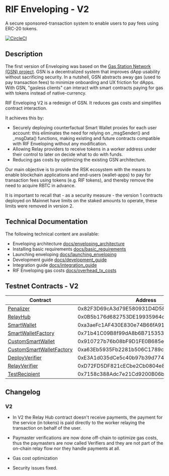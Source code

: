 # RIF Enveloping - V2

A secure sponsored-transaction system to enable users to pay fees using ERC-20 tokens.

[![CircleCI](https://circleci.com/gh/rsksmart/enveloping/tree/master.svg?style=shield)](https://circleci.com/gh/rsksmart/enveloping/tree/master)
## Description

The first version of Enveloping was based on the [Gas Station Network (GSN) project](https://github.com/opengsn/gsn). GSN is a decentralized system that improves dApp usability without sacrificing security. In a nutshell, GSN abstracts away gas (used to pay transaction fees) to minimize onboarding and UX friction for dApps. With GSN, "gasless clients" can interact with smart contracts paying for gas with tokens instead of native-currency.

RIF Enveloping V2 is a redesign of GSN. It reduces gas costs and simplifies contract interaction.

It achieves this by:

- Securely deploying counterfactual Smart Wallet proxies for each user account: this eliminates the need for relying on _msgSender() and _msgData() functions, making existing and future contracts compatible with RIF Enveloping without any modification.
- Allowing Relay providers to receive tokens in a worker address under their control to later on decide what to do with funds.
- Reducing gas costs by optimizing the existing GSN architecture.

Our main objective is to provide the RSK ecosystem with the means to enable blockchain applications and end-users (wallet-apps) to pay for transaction fees using tokens (e.g. RIF tokens), and thereby remove the need to acquire RBTC in advance.

It is important to recall that  - as a security measure - the version 1 contracts deployed on Mainnet have limits on the staked amounts to operate, these limits were removed in version 2.

## Technical Documentation

The following technical content are available:

- Enveloping architecture [docs/enveloping_architecture](docs/enveloping_architecture.md)
- Installing basic requirements [docs/basic_requirements](docs/basic_requirements.md)
- Launching enveloping [docs/launching_enveloping](docs/launching_enveloping.md)
- Development guide [docs/development_guide](docs/development_guide.md)
- Integration guide [docs/integration_guide](docs/integration_guide.md)
- RIF Enveloping gas costs [docs/overhead_tx_costs](docs/overhead_tx_costs.md)


## Testnet Contracts - V2

| Contract          | Address                                    |
|-------------------|--------------------------------------------|
| [Penalizer][1]       | 0x82F3D69cA3d79E580931D4D58efbDD3D5dB7aB3f |
| [RelayHub][2]        | 0x0B5b176d682753DE19935964ca2459Ae324e7bda |
| [SmartWallet][3]     | 0xa3aeFc1AF430E830e74B66fA91D6726919cCFEF1 |
| [SmartWalletFactory][4]    | 0x71b41C09B8f99dA8b6B71535346c6536f66096c4 |
| [CustomSmartWallet][5]     | 0x910727b76b08bF9D1FE0B685e71C5e379D1DEBD3 |
| [CustomSmartWalletFactory][6]    | 0xa63Eb5935Fb2281b506C1789cdAee00BA45E3DE2 |
| [DeployVerifier][7] | 0xE3A1d035dCe5c40b97b39d774b9AE2739952b763 |
| [RelayVerifier][8]  | 0xD72FD5DF821cECbe2Cb0804e84093461Dd24252A |
| [TestRecipient][9]   | 0x7158c388Adc7e21Cd9200B06b29F62eeBa55E9FD |

[1]: https://explorer.testnet.rsk.co/address/0x82F3D69cA3d79E580931D4D58efbDD3D5dB7aB3f
[2]: https://explorer.testnet.rsk.co/address/0x0B5b176d682753DE19935964ca2459Ae324e7bda
[3]: https://explorer.testnet.rsk.co/address/0xa3aeFc1AF430E830e74B66fA91D6726919cCFEF1
[4]: https://explorer.testnet.rsk.co/address/0x71b41C09B8f99dA8b6B71535346c6536f66096c4
[5]: https://explorer.testnet.rsk.co/address/0x910727b76b08bF9D1FE0B685e71C5e379D1DEBD3
[6]: https://explorer.testnet.rsk.co/address/0xa63Eb5935Fb2281b506C1789cdAee00BA45E3DE2
[7]: https://explorer.testnet.rsk.co/address/0xE3A1d035dCe5c40b97b39d774b9AE2739952b763
[8]: https://explorer.testnet.rsk.co/address/0xD72FD5DF821cECbe2Cb0804e84093461Dd24252A
[9]: https://explorer.testnet.rsk.co/address/0x7158c388Adc7e21Cd9200B06b29F62eeBa55E9FD


## Changelog

### V2

* In V2 the Relay Hub contract doesn't receive payments, the payment for the service (in tokens) is paid directly to the worker relaying the transaction on behalf of the user.

* Paymaster verifications are now done off-chain to optimize gas costs, thus the paymasters are now called Verifiers and they are not part of the on-chain relay flow nor they handle payments at all.

* Gas cost optimization

* Security issues fixed.
